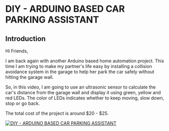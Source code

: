 # DIY - ARDUINO BASED CAR PARKING ASSISTANT

Introduction
----------------

Hi Friends,

I am back again with another Arduino based home automation project. This time I am trying to make my partner's life easy by installing a collision avoidance system in the garage to help her park the car safely without hitting the garage wall.

So, in this video, I am going to use an ultrasonic sensor to calculate the car's distance from the garage wall and display it using green, yellow and red LEDs. The color of LEDs indicates whether to keep moving, slow down, stop or go back.

The total cost of the project is around $20 - $25.

[![DIY - ARDUINO BASED CAR PARKING ASSISTANT](https://github.com/scorpHQ/Arduino/blob/master/VideoImage.PNG)](https://youtu.be/LQGhprwuHe0 "DIY - ARDUINO BASED CAR PARKING ASSISTANT")

